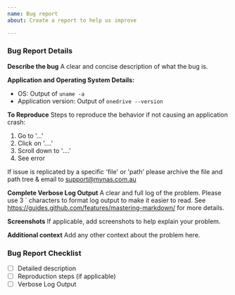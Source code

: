 ```yaml
---
name: Bug report
about: Create a report to help us improve

---
```


### Bug Report Details ###
**Describe the bug**
A clear and concise description of what the bug is.

**Application and Operating System Details:**
 - OS: Output of `uname -a`
- Application version: Output of `onedrive --version`

**To Reproduce**
Steps to reproduce the behavior if not causing an application crash:
1. Go to '...'
2. Click on '....'
3. Scroll down to '....'
4. See error

If issue is replicated by a specific 'file' or 'path' please archive the file and path tree & email to support@mynas.com.au 

**Complete Verbose Log Output**
A clear and full log of the problem. Please use 3 ` characters to format log output to make it easier to read. See https://guides.github.com/features/mastering-markdown/ for more details.

**Screenshots**
If applicable, add screenshots to help explain your problem.

**Additional context**
Add any other context about the problem here.

### Bug Report Checklist ###
- [ ] Detailed description
- [ ] Reproduction steps (if applicable)
- [ ] Verbose Log Output
